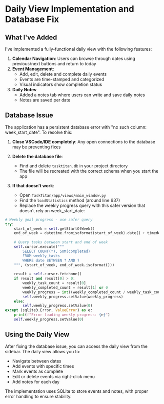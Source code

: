 # Daily View Implementation and Database Fix

## What I've Added

I've implemented a fully-functional daily view with the following features:

1. **Calendar Navigation**: Users can browse through dates using previous/next buttons and return to today
2. **Event Management**: 
   - Add, edit, delete and complete daily events
   - Events are time-stamped and categorized
   - Visual indicators show completion status
3. **Daily Notes**:
   - Added a notes tab where users can write and save daily notes
   - Notes are saved per date

## Database Issue

The application has a persistent database error with "no such column: week_start_date". To resolve this:

1. **Close VSCode/IDE completely**: Any open connections to the database may be preventing fixes
2. **Delete the database file**:
   - Find and delete `tasktitan.db` in your project directory
   - The file will be recreated with the correct schema when you start the app

3. **If that doesn't work**:
   - Open `TaskTitan/app/views/main_window.py`
   - Find the `loadStatistics` method (around line 637)
   - Replace the weekly progress query with this safer version that doesn't rely on week_start_date:

```python
# Weekly goal progress - use safer query
try:
    start_of_week = self.getStartOfWeek()
    end_of_week = datetime.fromisoformat(start_of_week).date() + timedelta(days=6)
    
    # Query tasks between start and end of week
    self.cursor.execute("""
        SELECT COUNT(*), SUM(completed)
        FROM weekly_tasks
        WHERE date BETWEEN ? AND ?
    """, (start_of_week, end_of_week.isoformat()))
    
    result = self.cursor.fetchone()
    if result and result[0] > 0:
        weekly_task_count = result[0]
        weekly_completed_count = result[1] or 0
        weekly_progress = int((weekly_completed_count / weekly_task_count) * 100)
        self.weekly_progress.setValue(weekly_progress)
    else:
        self.weekly_progress.setValue(0)
except (sqlite3.Error, ValueError) as e:
    print(f"Error loading weekly progress: {e}")
    self.weekly_progress.setValue(0)
```

## Using the Daily View

After fixing the database issue, you can access the daily view from the sidebar. The daily view allows you to:

- Navigate between dates
- Add events with specific times
- Mark events as complete
- Edit or delete events via right-click menu
- Add notes for each day

The implementation uses SQLite to store events and notes, with proper error handling to ensure stability. 